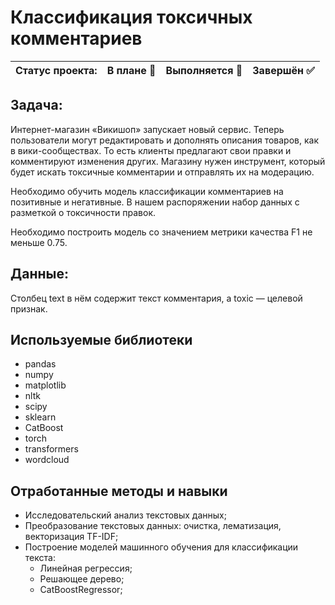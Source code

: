 # Классификация токсичных комментариев

Статус проекта: | В плане :black_square_button: | Выполняется :black_square_button: | Завершён :white_check_mark: | 
:------------ | :-------------| :-------------| :-------------

## Задача:

Интернет-магазин «Викишоп» запускает новый сервис. Теперь пользователи могут редактировать и дополнять описания товаров, как в вики-сообществах. То есть клиенты предлагают свои правки и комментируют изменения других. Магазину нужен инструмент, который будет искать токсичные комментарии и отправлять их на модерацию.

Необходимо обучить модель классификации комментариев на позитивные и негативные. В нашем распоряжении набор данных с разметкой о токсичности правок.

Необходимо построить модель со значением метрики качества F1 не меньше 0.75.

## Данные:

Столбец text в нём содержит текст комментария, а toxic — целевой признак.


## Используемые библиотеки
- pandas
- numpy
- matplotlib
- nltk
- scipy
- sklearn
- CatBoost
- torch
- transformers
- wordcloud 

## Отработанные методы и навыки
- Исследовательский анализ текстовых данных;
- Преобразование текстовых данных: очистка, лематизация, векторизация TF-IDF;
- Построение моделей машинного обучения для классификации текста:
  - Линейная регрессия;
  - Решающее дерево;
  - CatBoostRegressor;

